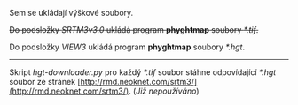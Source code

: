 Sem se ukládají výškové soubory.

~~Do podsložky *SRTM3v3.0* ukládá program **phyghtmap** soubory *\*.tif*.~~

Do podsložky *VIEW3* ukládá program **phyghtmap** soubory *\*.hgt*.

---

Skript *hgt-downloader.py* pro každý *\*.tif* soubor stáhne odpovídající *\*.hgt* soubor ze stránek [http://rmd.neoknet.com/srtm3/](http://rmd.neoknet.com/srtm3/). (*Již nepoužíváno*)


